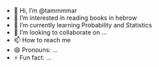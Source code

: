 - 👋 Hi, I’m @tammmmar
- 👀 I’m interested in reading books in hebrow
- 🌱 I’m currently learning Probability and Statistics
- 💞️ I’m looking to collaborate on ...
- 📫 How to reach me 
- 😄 Pronouns: ...
- ⚡ Fun fact: ...

<!---
tammmmar/tammmmar is a ✨ special ✨ repository because its `README.md` (this file) appears on your GitHub profile.
You can click the Preview link to take a look at your changes.
--->
